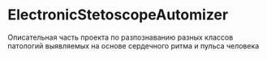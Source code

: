 # ElectronicStetoscopeAutomizer
Описательная часть проекта по разпознаванию разных классов патологий выявляемых на основе сердечного ритма и пульса человека
